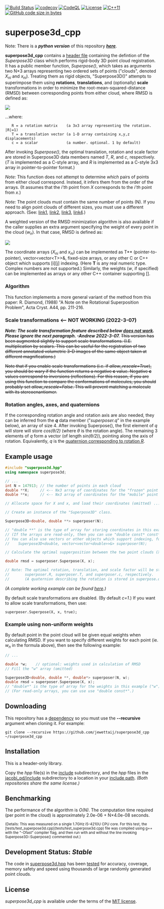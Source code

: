 [![Build Status](https://travis-ci.com/jewettaij/superpose3d_cpp.svg?branch=master)](https://travis-ci.com/jewettaij/superpose3d_cpp.svg?branch=master)
[![codecov](https://codecov.io/gh/jewettaij/superpose3d_cpp/branch/master/graph/badge.svg)](https://codecov.io/gh/jewettaij/superpose3d_cpp)
[![CodeQL](https://github.com/jewettaij/superpose3d_cpp/actions/workflows/codeql-analysis.yml/badge.svg)](https://github.com/jewettaij/superpose3d_cpp/actions/workflows/codeql-analysis.yml)
[![License](https://img.shields.io/badge/License-MIT-green.svg)]()
[![C++11](https://img.shields.io/badge/C%2B%2B-11-blue.svg)](https://isocpp.org/std/the-standard)
[![GitHub code size in bytes](https://img.shields.io/github/languages/code-size/jewettaij/superpose3d_cpp)]()


superpose3d_cpp
===========

Note: There is a ***python version*** of this repository
[***here***](https://github.com/jewettaij/superpose3d).

**superpose3d_cpp** contains a [header file](include/superpose3d.hpp)
containing the defintion of the *Superpose3D* class which performs
rigid-body 3D point cloud registration.
It has a public member function, *Superpose()*, which takes
as arguments two N×3 arrays representing two ordered sets of points
("clouds", denoted *X<sub>ni</sub>* and *x<sub>ni</sub>*).
Treating them as rigid objects, "Superpose3D()" attempts to superimpose
them using **rotations**, **translations**, and (optionally) **scale**
transformations in order to minimize the root-mean-squared-distance (RMSD)
between corresponding points from either cloud, where RMSD is defined as:

<img src="http://latex.codecogs.com/gif.latex?\large&space;RMSD=\sqrt{\,\frac{1}{N}\,\sum_{n=1}^N\,\,\sum_{i=1}^3 \left|X_{ni}-\left(\sum_{j=1}^3 cR_{ij}x_{nj}+T_i\right)\right|^2}"/>

...where:
```
   R = a rotation matrix    (a 3x3 array representing the rotation. |R|=1)
   T = a translation vector (a 1-D array containing x,y,z displacements)
   c = a scalar             (a number. optional. 1 by default)
```
After invoking *Superpose()*, the optimal translation, rotation and
scale factor are stored in Superpose3D data members named
*T*, *R*, and *c*, respectively.
(*T* is implemented as a C-style array, and
 *R* is implemented as a C-style 3x3 array in pointer-to-pointer format.)

*Note:* This function does not attempt to determine *which* pairs of points
from either cloud correspond.  Instead, it infers them from the order of the
arrays.  (It assumes that the *i'th* point from *X* corresponds to the *i'th*
point from *x*.)

*Note:* The point clouds must contain the same number of points (N).
If you need to align point clouds of different sizes, you must use a
different approach. (See: [link1](https://en.wikipedia.org/wiki/Point_set_registration), [link2](https://en.wikipedia.org/wiki/Iterative_closest_point), [link3](https://arxiv.org/abs/2001.07715), [link4](http://www.rbvi.ucsf.edu/Research/projects/minrms/).)

A weighted version of the RMSD minimization algorithm is also available
if the caller supplies an extra argument specifying the weight of every
point in the cloud (*w<sub>n</sub>*).  In that case, RMSD is defined as:

<img src="http://latex.codecogs.com/gif.latex?\large&space;RMSD=\sqrt{\left.\sum_{n=1}^N\,w_n\,\sum_{i=1}^3\left|X_{ni}-\left(\sum_{j=1}^3 c R_{ij}x_{nj}+T_i\right)\right|^2\quad \middle/ \quad\sum_{n=1}^N w_n \right.}"/>

The coordinate arrays (*X<sub>ni</sub>* and *x<sub>ni</sub>*)
can be implemented as T\*\* (pointer-to-pointer),
vector\<vector\<T\>\>&, fixed-size arrays,
or any other C or C++ object which supports \[i\]\[j\] indexing.
(Here **T** is any real numeric type.  Complex numbers are not supported.)
Similarly, the weights (*w*, if specified) can be implemented as arrays
or any other C++ container supporting \[\].

### Algorithm

This function implements a more general variant of the method from this paper:
R. Diamond, (1988)
"A Note on the Rotational Superposition Problem",
 Acta Cryst. A44, pp. 211-216.

### Scale transformations <-- NOT WORKING (2022-3-07)

***Note: The scale transformation feature described below [does not work](https://github.com/jewettaij/superpose3d/issues/3). Please ignore the next paragraph. -Andrew 2022-3-07.***
~~This version has been augmented slightly to support scale transformations.  (I.E. multiplication by scalars.  This can be useful for the registration of two different annotated volumetric 3-D images of the same object taken at different magnifications.)~~

~~Note that if you enable scale transformations (i.e. if *allow_rescale=True*), you should be wary if the function returns a negative **c** value.  Negative **c** values correspond to inversions (reflections).  For this reason, if you are using this function to compare the conformations of molecules, you should probably set *allow_rescale=False*.  This will prevent matching a molecule with its stereoenantiomer.~~

### Rotation angles, axes, and quaternions

If the corresponding rotation angle and rotation axis are also needed,
they can be inferred from the ***q*** data member ("*superposer.q*" 
in the example below), an array of size 4.  After invoking Superpose(),
the first element of *q* will store will store *cos(θ/2)*
(where *θ* is the rotation angle).  The remaining 3 elements of *q*
form a vector (of length *sin(θ/2)*), pointing along the axis of rotation.
Equivalently, *q* is the
[quaternion corresponding to rotation *R*](https://en.wikipedia.org/wiki/Quaternions_and_spatial_rotation).


##  Example usage

```cpp
#include "superpose3d.hpp"
using namespace superpose3d;

// ...
int N = 147913; // the number of points in each cloud
double **X;     // <-- Nx3 array of coordinates for the "frozen" point cloud
double **x;     // <-- Nx3 array of coordinates for the "mobile" point cloud

// Allocate space for X and x, and load their coordinates (omitted) ...

// Create an instance of the "Superpose3D" class.

Superpose3D<double, double **> superposer(N);

// "double **" is the type of array for storing coordinates in this example.
// (If the arrays are read-only, then you can use "double const* const*".)
// You can also use vectors or other objects which support indexing, for example
//    Superpose3D<double, vector<vector<double>>&> superposer(N);

// Calculate the optimal supperposition between the two point clouds (X and x)

double rmsd = superposer.Superpose(X, x);

// Note: The optimal rotation, translation, and scale factor will be stored in
//       superposer.R, superposer.T, and superposer.c, respectively.
//       (A quaternion describing the rotation is stored in superpose.q)
```
*(A complete working example can be found [here](tests/test_superpose3d.cpp).)*

By default scale transformations are disabled.  (By default *c=1*.)
If you want to allow scale transformations, then use:
```
superposer.Superpose(X, x, true);
```

### Example using non-uniform weights

By default point in the point cloud will be given equal weights when
calculating RMSD.  If you want to specify different weights for each point
(ie. *w<sub>n</sub>* in the formula above), then see the following example:

```cpp
// ...

double *w;    // optional: weights used in calculation of RMSD
// Fill the "w" array (omitted)

Superpose3D<double, double **, double*> superposer(N, w);
double rmsd = superposer.Superpose(X, x);
// "double*" is the type of array for the weights in this example ("w").
// (For read-only arrays, you can use use "double const*".)
```


## Downloading

This repository has a [dependency](https://github.com/jewettaij/jacobi_pd)
so you must use the **--recursive** argument when cloning it.  For example:

```
git clone --recursive https://github.com/jewettaij/superpose3d_cpp ~/superpose3d_cpp
```
## Installation

This is a header-only library.

Copy the *hpp* file(s) in the [include](include) subdirectory,
and the *hpp* files in the
[jacobi_pd/include](https://github.com/jewettaij/jacobi_pd/tree/master/include)
subdirectory to a location in your
[include path](https://www.rapidtables.com/code/linux/gcc/gcc-i.html).
*(Both repositories share the same license.)*

## Benchmarking

The performance of the algorithm is *O(N)*.
The computation time required (per point in the cloud)
is approximately 2.0e-06 + N×4.0e-08 seconds.

<sub>
(Details: This was measured on a single 1.7GHz i5-4210U CPU core.
For this test, the [tests/test_superpose3d.cpp](tests/test_superpose3d.cpp)
file was compiled using g++ with the "-Ofast" compiler flag, and then run with
and without the line invoking Superpose3D::Superpose() commented out.)
</sub>

## Development Status: *Stable*

The code in [superpose3d.hpp](include/superpose3d.hpp) has been
[tested](.travis.yml) for accuracy, coverage, memory safety and speed
using thousands of large randomly generated point clouds.

## License

*superpose3d_cpp* is available under the terms of the [MIT license](LICENSE.md).

